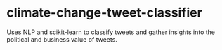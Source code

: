 # climate-change-tweet-classifier
Uses NLP and scikit-learn to classify tweets and gather insights into the political and business value of tweets.
